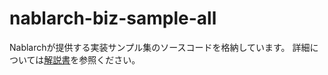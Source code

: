 # nablarch-biz-sample-all

Nablarchが提供する実装サンプル集のソースコードを格納しています。
詳細については[解説書](https://nablarch.github.io/docs/LATEST/doc/examples/index.html)を参照ください。
